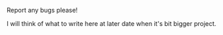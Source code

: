 Report any bugs please!

I will think of what to write here at later date when it's bit bigger project. 